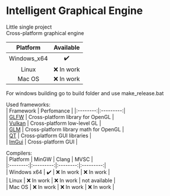 # Intelligent Graphical Engine
Little single project  
Cross-platform graphical engine  

| Platform | Available |
|:--------:|:---------:|  
| Windows_x64 |:heavy_check_mark:|  
| Linux    | :x: In work |  
| Mac OS   | :x: In work |  

For windows building go to build folder and use make_release.bat

Used frameworks:  
| Framework | Perfomance |
|:--------:|:---------:|  
| [GLFW](https://github.com/glfw/glfw) | Cross-platform library for OpenGL |  
| [Vulkan](https://github.com/KhronosGroup/Vulkan-Hpp) | Cross-platform low-level GL |   
| [GLM](https://github.com/g-truc/glm) | Cross-platform library math for OpenGL |  
| [QT](https://github.com/qt) | Cross-platform GUI libraries |  
| [ImGui](https://github.com/ocornut/imgui) | Cross-platform GUI |  

Compilers:  
| Platform | MinGW | Clang | MVSC |  
|:--------:|:---------:|:--------:|:---------:|  
| Windows x64 | :heavy_check_mark: | :x: In work | :x: In work |  
| Linux | :x: In work | :x: In work | not available |   
| Mac OS | :x: In work | :x: In work | :x: In work |


